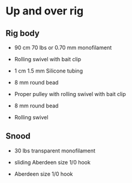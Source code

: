# Up and over rig

## Rig body

  * 90 cm 70 lbs or 0.70 mm monofilament

  * Rolling swivel with bait clip
  
  * 1 cm 1.5 mm Silicone tubing
  
  * 8 mm round bead
  
  * Proper pulley with rolling swivel with bait clip
  
  * 8 mm round bead
  
  * Rolling swivel

## Snood

  * 30 lbs transparent monofilament
  
  * sliding Aberdeen size 1/0 hook
  
  * Aberdeen size 1/0 hook
  
